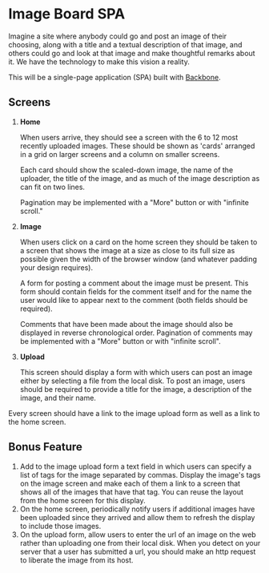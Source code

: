 # Image Board SPA

Imagine a site where anybody could go and post an image of their choosing, along with a title and a textual description of that image, and others could go and look at that image and make thoughtful remarks about it. We have the technology to make this vision a reality.

This will be a single-page application (SPA) built with [Backbone](../wk9_mvc_backbone). 

## Screens

1. **Home**

   When users arrive, they should see a screen with the 6 to 12 most recently uploaded images. These should be shown as 'cards' arranged in a grid on larger screens and a column on smaller screens.

   Each card should show the scaled-down image, the name of the uploader, the title of the image, and as much of the image description as can fit on two lines.

   Pagination may be implemented with a "More" button or with "infinite scroll."

2. **Image**

   When users click on a card on the home screen they should be taken to a screen that shows the image at a size as close to its full size as possible given the width of the browser window (and whatever padding your design requires).

   A form for posting a comment about the image must be present. This form should contain fields for the comment itself and for the name the user would like to appear next to the comment (both fields should be required).

   Comments that have been made about the image should also be displayed in reverse chronological order. Pagination of comments may be implemented with a "More" button or with "infinite scroll".

3. **Upload**

   This screen should display a form with which users can post an image either by selecting a file from the local disk. To post an image, users should be required to provide a title for the image, a description of the image, and their name.

Every screen should have a link to the image upload form as well as a link to the home screen.

## Bonus Feature

1. Add to the image upload form a text field in which users can specify a list of tags for the image separated by commas. Display the image's tags on the image screen and make each of them a link to a screen that shows all of the images that have that tag. You can reuse the layout from the home screen for this display.
2. On the home screen, periodically notify users if additional  images have been uploaded since they arrived and allow them to refresh the display to include those images.
4. On the upload form, allow users to enter the url of an image on the web rather than uploading one from their local disk. When you detect on your server that a user has submitted a url, you should make an http request to liberate the image from its host.
